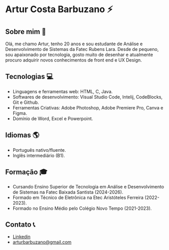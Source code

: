 # Artur Costa Barbuzano ⚡

## Sobre mim 🎨

Olá, me chamo Artur, tenho 20 anos e sou estudante de Análise e Desenvolvimento de Sistemas da Fatec Rubens Lara. Desde de pequeno, sou apaixonado por tecnologia, gosto muito de desenhar e atualmente procuro adquirir novos conhecimentos de front end e UX Design.

## Tecnologias 💻

- Linguagens e ferramentas web: HTML, C, Java.
- Softwares de desenvolvimento: Visual Studio Code, Intelij, CodeBlocks, Git e Github.
- Ferramentas Criativas: Adobe Photoshop, Adobe Premiere Pro, Canva e Figma.
- Domínio de Word, Excel e Powerpoint.

## Idiomas 🌎

- Português nativo/fluente.
- Inglês intermediário (B1).

## Formação 🎓

- Cursando Ensino Superior de Tecnologia em Análise e Desenvolvimento de Sistemas na Fatec Baixada Santista (2024-2026).
- Formado em Técnico de Eletrônica na Etec Aristóteles Ferreira (2022-2023).
- Formado no Ensino Médio pelo Colégio Novo Tempo (2021-2023).

## Contato 📞

- [Linkedin](https://www.linkedin.com/in/artur-barbuzano-abb9b7318/)
- arturbarbuzano@gmail.com

